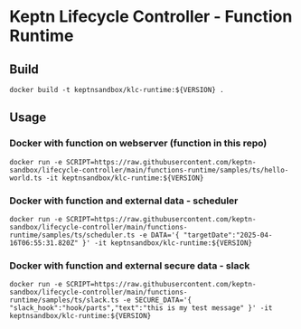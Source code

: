 # Keptn Lifecycle Controller - Function Runtime

## Build
```
docker build -t keptnsandbox/klc-runtime:${VERSION} .
```

## Usage

### Docker with function on webserver (function in this repo)
```
docker run -e SCRIPT=https://raw.githubusercontent.com/keptn-sandbox/lifecycle-controller/main/functions-runtime/samples/ts/hello-world.ts -it keptnsandbox/klc-runtime:${VERSION}
```

### Docker with function and external data - scheduler
```
docker run -e SCRIPT=https://raw.githubusercontent.com/keptn-sandbox/lifecycle-controller/main/functions-runtime/samples/ts/scheduler.ts -e DATA='{ "targetDate":"2025-04-16T06:55:31.820Z" }' -it keptnsandbox/klc-runtime:${VERSION}
```

### Docker with function and external secure data - slack
```
docker run -e SCRIPT=https://raw.githubusercontent.com/keptn-sandbox/lifecycle-controller/main/functions-runtime/samples/ts/slack.ts -e SECURE_DATA='{ "slack_hook":"hook/parts","text":"this is my test message" }' -it keptnsandbox/klc-runtime:${VERSION}
```

